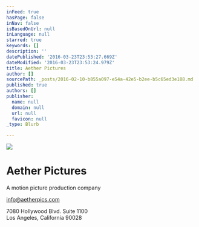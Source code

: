 ```yaml
---
inFeed: true
hasPage: false
inNav: false
isBasedOnUrl: null
inLanguage: null
starred: true
keywords: []
description: ''
datePublished: '2016-03-23T23:53:27.669Z'
dateModified: '2016-03-23T23:53:24.979Z'
title: Aether Pictures
author: []
sourcePath: _posts/2016-02-10-b855a097-e54a-42e5-b2ee-b5c65ed3e188.md
published: true
authors: []
publisher:
  name: null
  domain: null
  url: null
  favicon: null
_type: Blurb

---
```

![](https://the-grid-user-content.s3-us-west-2.amazonaws.com/7e52b748-7e1d-4570-8a3b-8ff4a68ada14.jpg)

# Aether Pictures

A motion picture production company 

info@aetherpics.com

7080 Hollywood Blvd. Suite 1100  
Los Angeles, California 90028